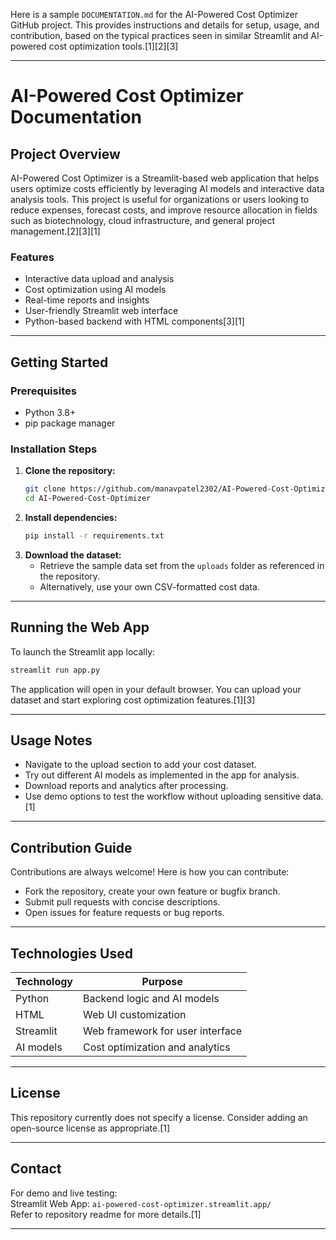 Here is a sample `DOCUMENTATION.md` for the AI-Powered Cost Optimizer GitHub project. This provides instructions and details for setup, usage, and contribution, based on the typical practices seen in similar Streamlit and AI-powered cost optimization tools.[1][2][3]

***

# AI-Powered Cost Optimizer Documentation

## Project Overview
AI-Powered Cost Optimizer is a Streamlit-based web application that helps users optimize costs efficiently by leveraging AI models and interactive data analysis tools. This project is useful for organizations or users looking to reduce expenses, forecast costs, and improve resource allocation in fields such as biotechnology, cloud infrastructure, and general project management.[2][3][1]

### Features
- Interactive data upload and analysis
- Cost optimization using AI models
- Real-time reports and insights
- User-friendly Streamlit web interface
- Python-based backend with HTML components[3][1]

***

## Getting Started

### Prerequisites
- Python 3.8+
- pip package manager

### Installation Steps
1. **Clone the repository:**
   ```bash
   git clone https://github.com/manavpatel2302/AI-Powered-Cost-Optimizer.git
   cd AI-Powered-Cost-Optimizer
   ```
2. **Install dependencies:**
   ```bash
   pip install -r requirements.txt
   ```
3. **Download the dataset:**
   - Retrieve the sample data set from the `uploads` folder as referenced in the repository.
   - Alternatively, use your own CSV-formatted cost data.

***

## Running the Web App

To launch the Streamlit app locally:
```bash
streamlit run app.py
```
The application will open in your default browser. You can upload your dataset and start exploring cost optimization features.[1][3]

***

## Usage Notes

- Navigate to the upload section to add your cost dataset.
- Try out different AI models as implemented in the app for analysis.
- Download reports and analytics after processing.
- Use demo options to test the workflow without uploading sensitive data.[1]

***

## Contribution Guide

Contributions are always welcome! Here is how you can contribute:
- Fork the repository, create your own feature or bugfix branch.
- Submit pull requests with concise descriptions.
- Open issues for feature requests or bug reports.

***

## Technologies Used

| Technology | Purpose                          |
|------------|----------------------------------|
| Python     | Backend logic and AI models      |
| HTML       | Web UI customization             |
| Streamlit  | Web framework for user interface |
| AI models  | Cost optimization and analytics  |

***

## License
This repository currently does not specify a license. Consider adding an open-source license as appropriate.[1]

***

## Contact
For demo and live testing:  
Streamlit Web App: `ai-powered-cost-optimizer.streamlit.app/`  
Refer to repository readme for more details.[1]

***
